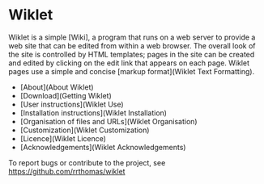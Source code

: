# Wiklet

Wiklet is a simple [Wiki], a program that runs on a web server to provide a web site that can be edited from within a web browser. The overall look of the site is controlled by HTML templates; pages in the site can be created and edited by clicking on the edit link that appears on each page. Wiklet pages use a simple and concise [markup format](Wiklet Text Formatting).

* [About](About Wiklet)
* [Download](Getting Wiklet)
* [User instructions](Wiklet Use)
* [Installation instructions](Wiklet Installation)
* [Organisation of files and URLs](Wiklet Organisation)
* [Customization](Wiklet Customization)
* [Licence](Wiklet Licence)
* [Acknowledgements](Wiklet Acknowledgements)

To report bugs or contribute to the project, see
https://github.com/rrthomas/wiklet
